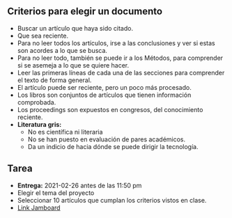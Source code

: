 
## Criterios para elegir un documento

- Buscar un artículo que haya sido citado.
- Que sea reciente.
- Para no leer todos los artículos, irse a las conclusiones y ver si estas son acordes a lo que se busca.
- Para no leer todo, también se puede ir a los Métodos, para comprender si se asemeja a lo que se quiere hacer.
- Leer las primeras líneas de cada una de las secciones para comprender el texto de forma general.
- El artículo puede ser reciente, pero un poco más procesado.
- Los libros son conjuntos de artículos que tienen información comprobada.
- Los proceedings son expuestos en congresos, del conocimiento reciente.
- **Literatura gris:**
  - No es científica ni literaria
  - No se han puesto en evaluación de pares académicos.
  - Da un indicio de hacia dónde se puede dirigir la tecnología.

## Tarea

- **Entrega:** 2021-02-26 antes de las 11:50 pm
- Elegir el tema del proyecto
- Seleccionar 10 artículos que cumplan los criterios vistos en clase.
- [Link Jamboard](https://jamboard.google.com/d/1FdgDM_jB8o_nFfgzybEe-cQ5EIUp1-sg2hyddVTVIQs/viewer?ts=6037a5e9&f=5)